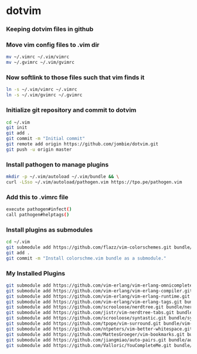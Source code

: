 # dotvim

### Keeping dotvim files in github

### Move vim config files to .vim dir  
```sh
mv ~/.vimrc ~/.vim/vimrc
mv ~/.gvimrc ~/.vim/gvimrc
```
### Now softlink to those files such that vim finds it
```sh
ln -s ~/.vim/vimrc ~/.vimrc
ln -s ~/.vim/gvimrc ~/.gvimrc
```

### Initialize git repository and commit to dotvim
```sh
cd ~/.vim
git init
git add .
git commit -m "Initial commit"
git remote add origin https://github.com/jombie/dotvim.git
git push -u origin master
```

### Install pathogen to manage plugins
```sh
mkdir -p ~/.vim/autoload ~/.vim/bundle && \
curl -LSso ~/.vim/autoload/pathogen.vim https://tpo.pe/pathogen.vim
```

### Add this to .vimrc file
```sh
execute pathogen#infect()
call pathogen#helptags()
```

### Install plugins as submodules
```sh
cd ~/.vim
git submodule add https://github.com/flazz/vim-colorschemes.git bundle/colorschemes
git add .
git commit -m "Install colorschme.vim bundle as a submodule."
```

### My Installed Plugins
```sh
git submodule add https://github.com/vim-erlang/vim-erlang-omnicomplete.git bundle/vim-erlang-omnicomplete
git submodule add https://github.com/vim-erlang/vim-erlang-compiler.git bundle/vim-erlang-compiler
git submodule add https://github.com/vim-erlang/vim-erlang-runtime.git bundle/vim-erlang-runtime
git submodule add https://github.com/vim-erlang/vim-erlang-tags.git bundle/vim-erlang-tags
git submodule add https://github.com/scrooloose/nerdtree.git bundle/nerdtree
git submodule add https://github.com/jistr/vim-nerdtree-tabs.git bundle/vim-nerdtree-tabs
git submodule add https://github.com/scrooloose/syntastic.git bundle/syntastic
git submodule add https://github.com/tpope/vim-surround.git bundle/vim-surround
git submodule add https://github.com/ntpeters/vim-better-whitespace.git bundle/vim-better-whitespace
git submodule add https://github.com/MattesGroeger/vim-bookmarks.git bundle/vim-bookmarks
git submodule add https://github.com/jiangmiao/auto-pairs.git bundle/auto-pairs
git submodule add https://github.com/Valloric/YouCompleteMe.git bundle/YouCompleteMe
```
